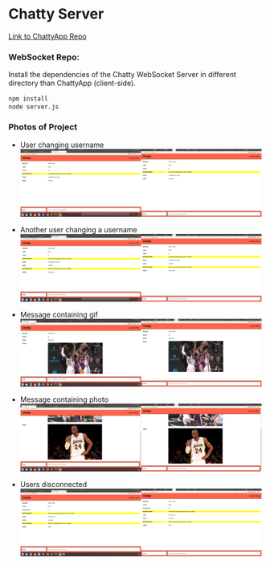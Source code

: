 Chatty Server
=====================

[Link to ChattyApp Repo](https://github.com/romelt777/chattyApp)

### WebSocket Repo:


Install the dependencies of the Chatty WebSocket Server in different directory than ChattyApp (client-side).

```
npm install
node server.js
```


### Photos of Project

- User changing username
![](https://github.com/romelt777/chattyApp/blob/master/docs/changing_username.png)

- Another user changing a username
![](https://github.com/romelt777/chattyApp/blob/master/docs/changing_username2.png)

- Message containing gif
![](https://github.com/romelt777/chattyApp/blob/master/docs/display_gif.png)

- Message containing photo
![](https://github.com/romelt777/chattyApp/blob/master/docs/display_photo.png)

- Users disconnected
![](https://github.com/romelt777/chattyApp/blob/master/docs/users_disconnecting.png)




